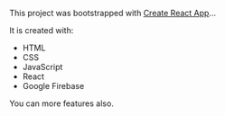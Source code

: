This project was bootstrapped with [Create React App](https://github.com/facebook/create-react-app)...

It is created with:
- HTML
- CSS
- JavaScript
- React
- Google Firebase

You can more features also.
